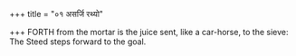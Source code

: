 +++
title = "०१ असर्जि रथ्यो"

+++
FORTH from the mortar is the juice sent, like a car-horse, to the sieve:  
     The Steed steps forward to the goal.